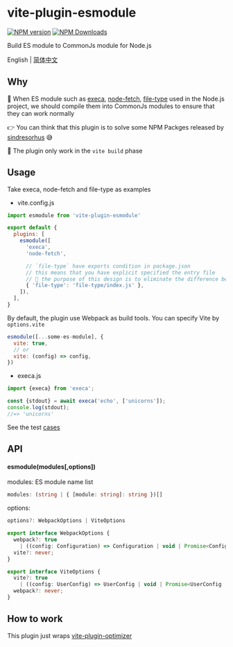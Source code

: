 # vite-plugin-esmodule

[![NPM version](https://img.shields.io/npm/v/vite-plugin-esmodule.svg?style=flat)](https://npmjs.org/package/vite-plugin-esmodule)
[![NPM Downloads](https://img.shields.io/npm/dm/vite-plugin-esmodule.svg?style=flat)](https://npmjs.org/package/vite-plugin-esmodule)

Build ES module to CommonJs module for Node.js

English | [简体中文](https://github.com/caoxiemeihao/vite-plugins/tree/main/packages/esmodule/README.zh-CN.md)

## Why

🤔 When ES module such as [execa](https://www.npmjs.com/package/execa), [node-fetch](https://www.npmjs.com/package/node-fetch), [file-type](https://www.npmjs.com/package/file-type) used in the Node.js project, we should compile them into CommonJs modules to ensure that they can work normally

👉 You can think that this plugin is to solve some NPM Packges released by [sindresorhus](https://www.npmjs.com/~sindresorhus) 😅

🚧 The plugin only work in the `vite build` phase

## Usage

Take execa, node-fetch and file-type as examples

- vite.config.js

```js
import esmodule from 'vite-plugin-esmodule'

export default {
  plugins: [
    esmodule([
      'execa',
      'node-fetch',

      // `file-type` have exports condition in package.json
      // this means that you have explicit specified the entry file
      // 🌱 the purpose of this design is to eliminate the difference between Vite and Webpack
      { 'file-type': 'file-type/index.js' },
    ]),
  ],
}
```

By default, the plugin use Webpack as build tools. You can specify Vite by `options.vite`  

```js
esmodule([...some-es-module], {
  vite: true,
  // or
  vite: (config) => config,
})
```

- execa.js

```js
import {execa} from 'execa';

const {stdout} = await execa('echo', ['unicorns']);
console.log(stdout);
//=> 'unicorns'
```

See the test [cases](https://github.com/caoxiemeihao/vite-plugins/tree/main/playground/vite-plugin-esmodule)

## API

#### esmodule(modules[,options])

modules: ES module name list

```ts
modules: (string | { [module: string]: string })[]
```

options:

```ts
options?: WebpackOptions | ViteOptions

export interface WebpackOptions {
  webpack?: true
    | ((config: Configuration) => Configuration | void | Promise<Configuration | void>);
  vite?: never;
}

export interface ViteOptions {
  vite?: true
    | ((config: UserConfig) => UserConfig | void | Promise<UserConfig | void>);
  webpack?: never;
}
```

## How to work

This plugin just wraps [vite-plugin-optimizer](https://github.com/caoxiemeihao/vite-plugins/tree/main/packages/optimizer)

